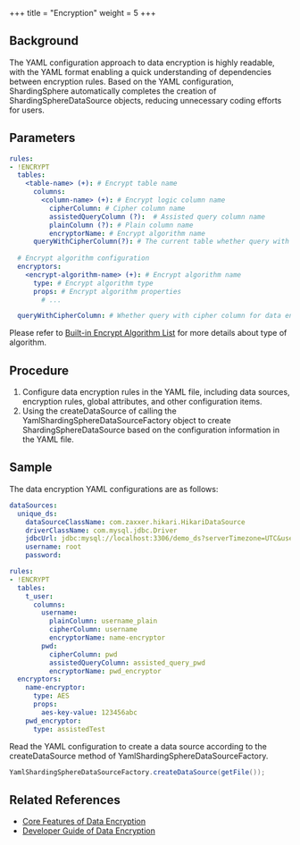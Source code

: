 +++
title = "Encryption"
weight = 5
+++

## Background

The YAML configuration approach to data encryption is highly readable, with the YAML format enabling a quick understanding of dependencies between encryption rules.
Based on the YAML configuration, ShardingSphere automatically completes the creation of ShardingSphereDataSource objects, reducing unnecessary coding efforts for users.

## Parameters

```yaml
rules:
- !ENCRYPT
  tables:
    <table-name> (+): # Encrypt table name
      columns:
        <column-name> (+): # Encrypt logic column name
          cipherColumn: # Cipher column name
          assistedQueryColumn (?):  # Assisted query column name
          plainColumn (?): # Plain column name
          encryptorName: # Encrypt algorithm name
      queryWithCipherColumn(?): # The current table whether query with cipher column for data encrypt. 
    
  # Encrypt algorithm configuration
  encryptors:
    <encrypt-algorithm-name> (+): # Encrypt algorithm name
      type: # Encrypt algorithm type
      props: # Encrypt algorithm properties
        # ...

  queryWithCipherColumn: # Whether query with cipher column for data encrypt. User you can use plaintext to query if have
```

Please refer to [Built-in Encrypt Algorithm List](/en/user-manual/shardingsphere-jdbc/builtin-algorithm/encrypt) for more details about type of algorithm.

## Procedure

1. Configure data encryption rules in the YAML file, including data sources, encryption rules, global attributes, and other configuration items.
2. Using the createDataSource of calling the YamlShardingSphereDataSourceFactory object to create ShardingSphereDataSource based on the configuration information in the YAML file.

## Sample

The data encryption YAML configurations are as follows:

```yaml
dataSources:
  unique_ds:
    dataSourceClassName: com.zaxxer.hikari.HikariDataSource
    driverClassName: com.mysql.jdbc.Driver
    jdbcUrl: jdbc:mysql://localhost:3306/demo_ds?serverTimezone=UTC&useSSL=false&useUnicode=true&characterEncoding=UTF-8
    username: root
    password:

rules:
- !ENCRYPT
  tables:
    t_user:
      columns:
        username:
          plainColumn: username_plain
          cipherColumn: username
          encryptorName: name-encryptor
        pwd:
          cipherColumn: pwd
          assistedQueryColumn: assisted_query_pwd
          encryptorName: pwd_encryptor
  encryptors:
    name-encryptor:
      type: AES
      props:
        aes-key-value: 123456abc
    pwd_encryptor:
      type: assistedTest
```

Read the YAML configuration to create a data source according to the createDataSource method of YamlShardingSphereDataSourceFactory.

```java
YamlShardingSphereDataSourceFactory.createDataSource(getFile());
```

## Related References

- [Core Features of Data Encryption](/en/features/encrypt/)
- [Developer Guide of Data Encryption](/en/dev-manual/encryption/)